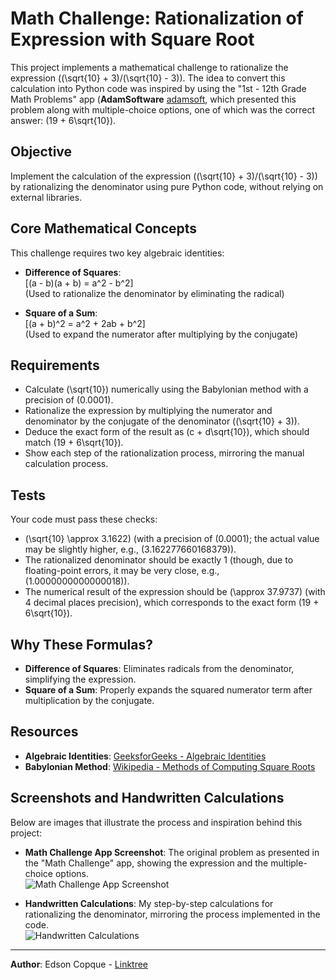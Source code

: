# Math Challenge: Rationalization of Expression with Square Root

This project implements a mathematical challenge to rationalize the expression \((\sqrt{10} + 3)/(\sqrt{10} - 3)\). The idea to convert this calculation into Python code was inspired by using the "1st - 12th Grade Math Problems" app (**AdamSoftware** [adamsoft](https://play.google.com/store/apps/details?id=com.companyname.MaturaMatematyka), which presented this problem along with multiple-choice options, one of which was the correct answer: \(19 + 6\sqrt{10}\).

## Objective

Implement the calculation of the expression \((\sqrt{10} + 3)/(\sqrt{10} - 3)\) by rationalizing the denominator using pure Python code, without relying on external libraries.

## Core Mathematical Concepts

This challenge requires two key algebraic identities:

- **Difference of Squares**:  
  \[(a - b)(a + b) = a^2 - b^2\]  
  (Used to rationalize the denominator by eliminating the radical)

- **Square of a Sum**:  
  \[(a + b)^2 = a^2 + 2ab + b^2\]  
  (Used to expand the numerator after multiplying by the conjugate)

## Requirements

- Calculate \(\sqrt{10}\) numerically using the Babylonian method with a precision of \(0.0001\).
- Rationalize the expression by multiplying the numerator and denominator by the conjugate of the denominator (\(\sqrt{10} + 3\)).
- Deduce the exact form of the result as \(c + d\sqrt{10}\), which should match \(19 + 6\sqrt{10}\).
- Show each step of the rationalization process, mirroring the manual calculation process.

## Tests

Your code must pass these checks:

- \(\sqrt{10} \approx 3.1622\) (with a precision of \(0.0001\); the actual value may be slightly higher, e.g., \(3.162277660168379\)).
- The rationalized denominator should be exactly 1 (though, due to floating-point errors, it may be very close, e.g., \(1.0000000000000018\)).
- The numerical result of the expression should be \(\approx 37.9737\) (with 4 decimal places precision), which corresponds to the exact form \(19 + 6\sqrt{10}\).

## Why These Formulas?

- **Difference of Squares**: Eliminates radicals from the denominator, simplifying the expression.
- **Square of a Sum**: Properly expands the squared numerator term after multiplication by the conjugate.

## Resources

- **Algebraic Identities**: [GeeksforGeeks - Algebraic Identities](https://www.geeksforgeeks.org/algebraic-identities/)
- **Babylonian Method**: [Wikipedia - Methods of Computing Square Roots](https://en.wikipedia.org/wiki/Methods_of_computing_square_roots)

## Screenshots and Handwritten Calculations

Below are images that illustrate the process and inspiration behind this project:

- **Math Challenge App Screenshot**: The original problem as presented in the "Math Challenge" app, showing the expression and the multiple-choice options.  
  ![Math Challenge App Screenshot](images/math_challenge_app.png)

- **Handwritten Calculations**: My step-by-step calculations for rationalizing the denominator, mirroring the process implemented in the code.  
  ![Handwritten Calculations](images/handwritten_calculations.jpg)
  
---

**Author**: Edson Copque - [Linktree](https://linktr.ee/edsoncopque)
